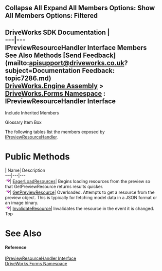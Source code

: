 Collapse All Expand All Members Options: Show All  Members Options: Filtered   
---  
DriveWorks SDK Documentation  |   
---|---  
IPreviewResourceHandler Interface Members   
See Also Methods [Send Feedback](mailto:apisupport@driveworks.co.uk?subject=Documentation Feedback: topic7286.md)  
[DriveWorks.Engine Assembly](topic2156.md) > [DriveWorks.Forms Namespace](topic7266.md) : IPreviewResourceHandler Interface  
---  
  
Include Inherited Members    


Glossary Item Box

The following tables list the members exposed by [IPreviewResourceHandler](topic7286.md).

# Public Methods

| Name| Description  
---|---|---  
![ Method](dotnetimages/Method.gif)| [EagerLoadResources](topic7291.md)| Begins loading resources from the preview so that GetPreviewResource returns results quicker.   
![ Method](dotnetimages/Method.gif)| [GetPreviewResource](topic7292.md)| Overloaded. Attempts to get a resource from the preview object. This is typically for fetching model data in a JSON format or an image binary.   
![ Method](dotnetimages/Method.gif)| [InvalidateResource](topic7295.md)| Invalidates the resource in the event it is changed.   
Top

# See Also

#### Reference

[IPreviewResourceHandler Interface](topic7286.md)   
[DriveWorks.Forms Namespace](topic7266.md)


